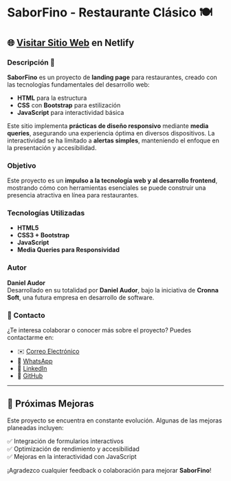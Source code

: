 # SaborFino - Restaurante Clásico 🍽️

## 🌐 [Visitar Sitio Web](https://proyecto-restaurante-saborfino-1.netlify.app/) en Netlify

### Descripción 📄
**SaborFino** es un proyecto de **landing page** para restaurantes, creado con las tecnologías fundamentales del desarrollo web:  
- **HTML** para la estructura  
- **CSS** con **Bootstrap** para estilización  
- **JavaScript** para interactividad básica  

Este sitio implementa **prácticas de diseño responsivo** mediante **media queries**, asegurando una experiencia óptima en diversos dispositivos. La interactividad se ha limitado a **alertas simples**, manteniendo el enfoque en la presentación y accesibilidad.

### Objetivo
Este proyecto es un **impulso a la tecnología web y al desarrollo frontend**, mostrando cómo con herramientas esenciales se puede construir una presencia atractiva en línea para restaurantes.

### Tecnologías Utilizadas
- **HTML5**  
- **CSS3 + Bootstrap**  
- **JavaScript**  
- **Media Queries para Responsividad**  

### Autor
**Daniel Audor**  
Desarrollado en su totalidad por **Daniel Audor**, bajo la iniciativa de **Cronna Soft**, una futura empresa en desarrollo de software.

### 📩 Contacto
¿Te interesa colaborar o conocer más sobre el proyecto? Puedes contactarme en:  
- ✉️ [Correo Electrónico](MAILTO:cronna2322@gmail.com)
- 💬 [WhatsApp](https://api.whatsapp.com/send?phone=573175403782)
- 🔗 [LinkedIn](https://www.linkedin.com/in/dannnor/)  
- 🐙 [GitHub](https://github.com/Cronna-soft)  

---

## 🎯 Próximas Mejoras
Este proyecto se encuentra en constante evolución. Algunas de las mejoras planeadas incluyen:

✅ Integración de formularios interactivos  
✅ Optimización de rendimiento y accesibilidad  
✅ Mejoras en la interactividad con JavaScript  

¡Agradezco cualquier feedback o colaboración para mejorar **SaborFino**!
